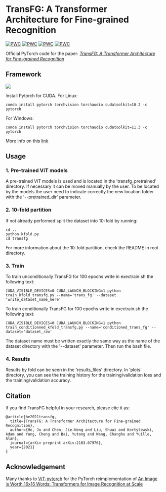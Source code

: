 # TransFG: A Transformer Architecture for Fine-grained Recognition

[![PWC](https://img.shields.io/endpoint.svg?url=https://paperswithcode.com/badge/transfg-a-transformer-architecture-for-fine/fine-grained-image-classification-on-cub-200)](https://paperswithcode.com/sota/fine-grained-image-classification-on-cub-200?p=transfg-a-transformer-architecture-for-fine) [![PWC](https://img.shields.io/endpoint.svg?url=https://paperswithcode.com/badge/transfg-a-transformer-architecture-for-fine/fine-grained-image-classification-on-nabirds)](https://paperswithcode.com/sota/fine-grained-image-classification-on-nabirds?p=transfg-a-transformer-architecture-for-fine) [![PWC](https://img.shields.io/endpoint.svg?url=https://paperswithcode.com/badge/transfg-a-transformer-architecture-for-fine/fine-grained-image-classification-on-stanford-1)](https://paperswithcode.com/sota/fine-grained-image-classification-on-stanford-1?p=transfg-a-transformer-architecture-for-fine) [![PWC](https://img.shields.io/endpoint.svg?url=https://paperswithcode.com/badge/transfg-a-transformer-architecture-for-fine/image-classification-on-inaturalist)](https://paperswithcode.com/sota/image-classification-on-inaturalist?p=transfg-a-transformer-architecture-for-fine)

Official PyTorch code for the paper:  [*TransFG: A Transformer Architecture for Fine-grained Recognition*](https://arxiv.org/abs/2103.07976)  

## Framework

![](./TransFG.png)

Install Pytorch for CUDA.
For Linux: 
```
conda install pytorch torchvision torchaudio cudatoolkit=10.2 -c pytorch
```


For Windows: 
```
conda install pytorch torchvision torchaudio cudatoolkit=11.3 -c pytorch
```

More info on this [link](https://pytorch.org/get-started/locally/)


## Usage
### 1. Pre-trained ViT models

A pre-trained ViT models is used and is located in the 'transfg\_pretrained' directory. If necessary it can be moved manually by the user. To be located by the models the user need to indicate correctly the new location folder with the '--pretrained_dir' parameter. 

### 2. 10-fold partition

If not already performed split the dataset into 10-fold by running:
```
cd ..
python kfold.py
cd transfg
```
For more information about the 10-fold partition, check the README in root directory.

### 3. Train

To train unconditionally TransFG for 100 epochs write in exectrain.sh the following text:

```
CUDA_VISIBLE_DEVICES=0 CUDA_LAUNCH_BLOCKING=1 python train_kfold_transfg.py --name='trans_fg' --dataset 'write_dataset_name_here'
```

To train conditionally TransFG for 100 epochs write in exectrain.sh the following text:

```
CUDA_VISIBLE_DEVICES=0 CUDA_LAUNCH_BLOCKING=1 python train_conditionned_kfold_transfg.py --name='conditioned_trans_fg' --dataset='dataset_raw'
```

The dataset name must be written exactly the same way as the name of the dataset directory with the '--dataset' parameter.
Then run the bash file.


### 4. Results

Results by fold can be seen in the 'results\_files' directory. In 'plots' directory, you can see the training history for the training/validation loss and the training/validation accuracy.

## Citation

If you find TransFG helpful in your research, please cite it as:

```
@article{he2021transfg,
  title={TransFG: A Transformer Architecture for Fine-grained Recognition},
  author={He, Ju and Chen, Jie-Neng and Liu, Shuai and Kortylewski, Adam and Yang, Cheng and Bai, Yutong and Wang, Changhu and Yuille, Alan},
  journal={arXiv preprint arXiv:2103.07976},
  year={2021}
}
```

## Acknowledgement

Many thanks to [ViT-pytorch](https://github.com/jeonsworld/ViT-pytorch) for the PyTorch reimplementation of [An Image is Worth 16x16 Words: Transformers for Image Recognition at Scale](https://arxiv.org/abs/2010.11929)

